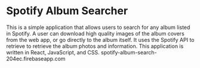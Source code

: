 # Spotify Album Searcher

This is a simple application that allows users to search for any album listed in Spotify. A user can download high quality images of the album covers from the web app, or go directly to the album itself. It uses the Spotify API to retrieve to retrieve the album photos and information. This application is written in React, JavaScript, and CSS.
spotify-album-search-204ec.firebaseapp.com


